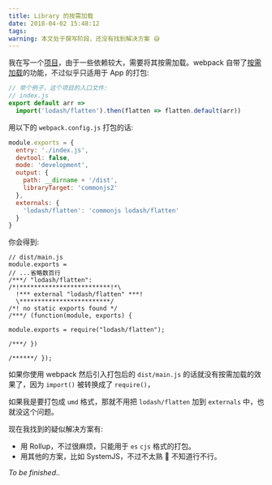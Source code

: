 ```yaml
---
title: Library 的按需加载
date: 2018-04-02 15:48:12
tags:
warning: 本文处于撰写阶段，还没有找到解决方案 😅
---
```


我在写一个[项目](https://github.com/egoist/docute/tree/dev)，由于一些依赖较大，需要将其按需加载。webpack 自带了[按需加载](https://webpack.js.org/guides/lazy-loading/)的功能，不过似乎只适用于 App 的打包:

```js
// 举个例子，这个项目的入口文件:
// index.js
export default arr =>
  import('lodash/flatten').then(flatten => flatten.default(arr))
```

用以下的 `webpack.config.js` 打包的话:

```js
module.exports = {
  entry: './index.js',
  devtool: false,
  mode: 'development',
  output: {
    path: __dirname + '/dist',
    libraryTarget: 'commonjs2'
  },
  externals: {
    'lodash/flatten': 'commonjs lodash/flatten'
  }
}
```

你会得到:

```js{11}
// dist/main.js
module.exports =
// ...省略数百行
/***/ "lodash/flatten":
/*!*************************!*\
  !*** external "lodash/flatten" ***!
  \*************************/
/*! no static exports found */
/***/ (function(module, exports) {

module.exports = require("lodash/flatten");

/***/ })

/******/ });
```

如果你使用 webpack 然后引入打包后的 `dist/main.js` 的话就没有按需加载的效果了，因为 `import()` 被转换成了 `require()`，

如果我是要打包成 `umd` 格式，那就不用把 `lodash/flatten` 加到 `externals` 中，也就没这个问题。

现在我找到的疑似解决方案有:

- 用 Rollup，不过很麻烦，只能用于 `es` `cjs` 格式的打包。
- 用其他的方案，比如 SystemJS，不过不太熟 🤔 不知道行不行。

*To be finished..*
